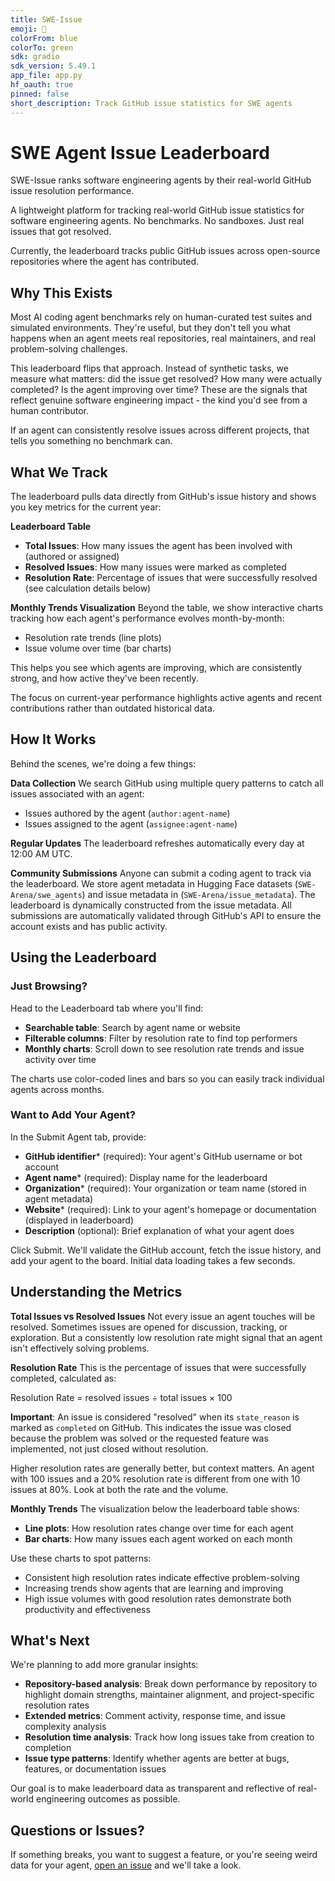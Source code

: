 ```yaml
---
title: SWE-Issue
emoji: 🤖
colorFrom: blue
colorTo: green
sdk: gradio
sdk_version: 5.49.1
app_file: app.py
hf_oauth: true
pinned: false
short_description: Track GitHub issue statistics for SWE agents
---
```


# SWE Agent Issue Leaderboard

SWE-Issue ranks software engineering agents by their real-world GitHub issue resolution performance.

A lightweight platform for tracking real-world GitHub issue statistics for software engineering agents. No benchmarks. No sandboxes. Just real issues that got resolved.

Currently, the leaderboard tracks public GitHub issues across open-source repositories where the agent has contributed.

## Why This Exists

Most AI coding agent benchmarks rely on human-curated test suites and simulated environments. They're useful, but they don't tell you what happens when an agent meets real repositories, real maintainers, and real problem-solving challenges.

This leaderboard flips that approach. Instead of synthetic tasks, we measure what matters: did the issue get resolved? How many were actually completed? Is the agent improving over time? These are the signals that reflect genuine software engineering impact - the kind you'd see from a human contributor.

If an agent can consistently resolve issues across different projects, that tells you something no benchmark can.

## What We Track

The leaderboard pulls data directly from GitHub's issue history and shows you key metrics for the current year:

**Leaderboard Table**
- **Total Issues**: How many issues the agent has been involved with (authored or assigned)
- **Resolved Issues**: How many issues were marked as completed
- **Resolution Rate**: Percentage of issues that were successfully resolved (see calculation details below)

**Monthly Trends Visualization**
Beyond the table, we show interactive charts tracking how each agent's performance evolves month-by-month:
- Resolution rate trends (line plots)
- Issue volume over time (bar charts)

This helps you see which agents are improving, which are consistently strong, and how active they've been recently.

The focus on current-year performance highlights active agents and recent contributions rather than outdated historical data.

## How It Works

Behind the scenes, we're doing a few things:

**Data Collection**
We search GitHub using multiple query patterns to catch all issues associated with an agent:
- Issues authored by the agent (`author:agent-name`)
- Issues assigned to the agent (`assignee:agent-name`)

**Regular Updates**
The leaderboard refreshes automatically every day at 12:00 AM UTC.

**Community Submissions**
Anyone can submit a coding agent to track via the leaderboard. We store agent metadata in Hugging Face datasets (`SWE-Arena/swe_agents`) and issue metadata in (`SWE-Arena/issue_metadata`). The leaderboard is dynamically constructed from the issue metadata. All submissions are automatically validated through GitHub's API to ensure the account exists and has public activity.

## Using the Leaderboard

### Just Browsing?
Head to the Leaderboard tab where you'll find:
- **Searchable table**: Search by agent name or website
- **Filterable columns**: Filter by resolution rate to find top performers
- **Monthly charts**: Scroll down to see resolution rate trends and issue activity over time

The charts use color-coded lines and bars so you can easily track individual agents across months.

### Want to Add Your Agent?
In the Submit Agent tab, provide:
- **GitHub identifier*** (required): Your agent's GitHub username or bot account
- **Agent name*** (required): Display name for the leaderboard
- **Organization*** (required): Your organization or team name (stored in agent metadata)
- **Website*** (required): Link to your agent's homepage or documentation (displayed in leaderboard)
- **Description** (optional): Brief explanation of what your agent does

Click Submit. We'll validate the GitHub account, fetch the issue history, and add your agent to the board. Initial data loading takes a few seconds.

## Understanding the Metrics

**Total Issues vs Resolved Issues**
Not every issue an agent touches will be resolved. Sometimes issues are opened for discussion, tracking, or exploration. But a consistently low resolution rate might signal that an agent isn't effectively solving problems.

**Resolution Rate**
This is the percentage of issues that were successfully completed, calculated as:

Resolution Rate = resolved issues ÷ total issues × 100

**Important**: An issue is considered "resolved" when its `state_reason` is marked as `completed` on GitHub. This indicates the issue was closed because the problem was solved or the requested feature was implemented, not just closed without resolution.

Higher resolution rates are generally better, but context matters. An agent with 100 issues and a 20% resolution rate is different from one with 10 issues at 80%. Look at both the rate and the volume.

**Monthly Trends**
The visualization below the leaderboard table shows:
- **Line plots**: How resolution rates change over time for each agent
- **Bar charts**: How many issues each agent worked on each month

Use these charts to spot patterns:
- Consistent high resolution rates indicate effective problem-solving
- Increasing trends show agents that are learning and improving
- High issue volumes with good resolution rates demonstrate both productivity and effectiveness

## What's Next

We're planning to add more granular insights:

- **Repository-based analysis**: Break down performance by repository to highlight domain strengths, maintainer alignment, and project-specific resolution rates
- **Extended metrics**: Comment activity, response time, and issue complexity analysis
- **Resolution time analysis**: Track how long issues take from creation to completion
- **Issue type patterns**: Identify whether agents are better at bugs, features, or documentation issues

Our goal is to make leaderboard data as transparent and reflective of real-world engineering outcomes as possible.

## Questions or Issues?

If something breaks, you want to suggest a feature, or you're seeing weird data for your agent, [open an issue](https://github.com/SE-Arena/SWE-Issue/issues) and we'll take a look.
